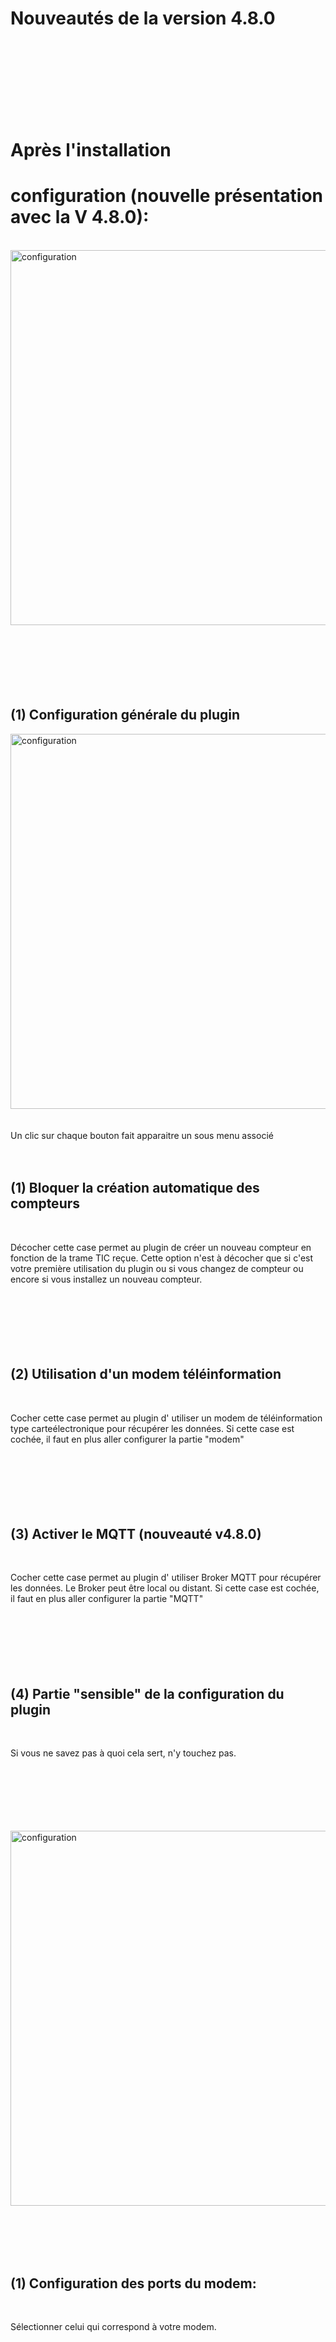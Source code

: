 <br><br>

# Nouveautés de la version 4.8.0
<br><br><br><br><br><br><br>



# Après l'installation

# configuration (nouvelle présentation avec la V 4.8.0):

<br>

<a href="../images/teleinfo_config02.png">
<img src="../images/teleinfo_config02.png" alt="configuration" style="width:600px;"/>
</a>
<br><br><br><br><br><br><br>

## (1) Configuration générale du plugin

<a href="../images/teleinfo_config04.png">
<img src="../images/teleinfo_config04.png" alt="configuration" style="width:600px;"/>
</a>
<br><br><br>
Un clic sur chaque bouton fait apparaitre un sous menu associé
<br><br><br>

## (1) Bloquer la création automatique des compteurs
<br>

Décocher cette case permet au plugin de créer un nouveau compteur en fonction de la trame TIC reçue.
Cette option n'est à décocher que si c'est votre première utilisation du plugin ou si vous changez de compteur ou encore si vous installez un nouveau compteur.
<br><br><br><br><br><br><br>

## (2) Utilisation d'un modem téléinformation
<br>

Cocher cette case permet au plugin d' utiliser un modem de téléinformation type carteélectronique pour récupérer les données.
Si cette case est cochée, il faut en plus aller configurer la partie "modem"
<br><br><br><br><br><br><br>


## (3) Activer le MQTT (nouveauté v4.8.0)

<br>

Cocher cette case permet au plugin d' utiliser Broker MQTT pour récupérer les données. Le Broker peut être local ou distant.
Si cette case est cochée, il faut en plus aller configurer la partie "MQTT"
<br><br><br><br><br><br><br>


## (4) Partie "sensible" de la configuration du plugin
<br>

Si vous ne savez pas à quoi cela sert, n'y touchez pas.
<br><br><br><br><br><br><br>


<a href="../images/teleinfo_config05.png">
<img src="../images/teleinfo_config05.png" alt="configuration" style="width:600px;"/>
</a>

<br><br><br><br>

## (1) Configuration des ports du modem:
<br>

Sélectionner celui qui correspond à votre modem.

<br><br><br><br><br><br><br>


## (2) Détection automatique:
<br>

Ne fonctionne pas à l'heure actuelle. Affiche systématiquement la TIC du compteur en mode historique.
<br>

Cette option a été dévalidée.
<br><br><br><br><br><br><br>


## (3) Modem 2 compteurs: 

<br>


Permet de faire savoir au plugin que le modem installé est un type 2 compteurs de cartelectronic
<br><br><br><br><br><br><br>


## (4) Configuration avancée:
<br>


Cliquer sur le + permet d'afficher les paramètres de configuration du modem
<br>

<a href="../images/teleinfo_config03.png">
<img src="../images/teleinfo_config03.png" alt="configuration" style="width:600px;"/>
</a>
<br><br><br><br>

### (1) Compteur type Linky:
<br>

Cette option permet de faire la différence entre le mode TIC historique ou standard. Le mode TIC peut être identifié pour un compteur Linky sur la cadran du compteur en appuyant plusieurs fois sur le + ou le -. Tous les autres compteurs sont en mode historique, seul le Linky peut avoir un mode standard.
Si vous avez un mode historique il ne faut pas cocher cette case
<br><br><br><br><br><br><br>

### (2) Vitesse:
<br>

Si vous avez un mode historique la vitesse doit être fixée à 1200
Si vous avez un mode standard la vitesse doit être fixée à 9600
<br><br><br><br><br><br><br><br><br><br><br><br>


<a href="../images/teleinfo_config06.png">
<img src="../images/teleinfo_config06.png" alt="configuration" style="width:600px;"/>
</a>

<br><br><br><br>

## (1) Configuration du Broker MQTT (nouveauté 4.8.0):
<br>

compléter avec les informations nécessaire à la prise en compte du Broker

<br><br><br><br><br><br><br>

## (2) Topic MQTT (nouveauté 4.8.0):
<br>

Si vous ne savez pas quoi saisir, laisser vide. Il est possible aussi de saisir le caractère générique "#".

La meilleure solution est de mettre le topic le plus proche des données que vous voulez récupérer, cela permet d'éviter des temps de traitement inutiles au plugin.

Par exemple, vous n'avez qu'un seul compteur accessible via MQTT alors il est préférable de saisir le topic complet du style "tasmota/compteur_linky/SENSOR".

Par contre si vous avez 2 compteurs sur ce Broker, un sur le topic "tasmota/compteur_linky/SENSOR" et l'autre sur le topic "tasmota/linky/SENSOR" alors le topic à saisir le plus adapté serait "tasmota/#".

Si vous avez des difficultés vous pouvez essayer l'excellent logiciel MQTT Explorer.

<br><br><br><br><br><br><br>


<br>

# L'équipement 2/2:

<br>

<a href="../images/teleinfo_equipement02.png">
<img src="../images/teleinfo_equipement02.png" alt="configuration" style="width:800px;"/>
<a>

<br><br>

## (4) RAZ Couleurs (Nouveauté 4.8.0)
<br>

Permet de remettre les couleurs par défaut des lignes (voir ci dessous)
<br><br>

## (5) Les couleurs de ligne (Nouveauté 4.8.0)
<br>

Permet de sélectionner les couleurs qui vous plaisent pour le traçage des courbes dans le panel
<br><br>
Si les couleurs n'apparaissent pas la 1ère fois (carrés noirs partout) il faut faire une RAZ des couleurs en premier lieu puis sauvegarder
<br><br>
